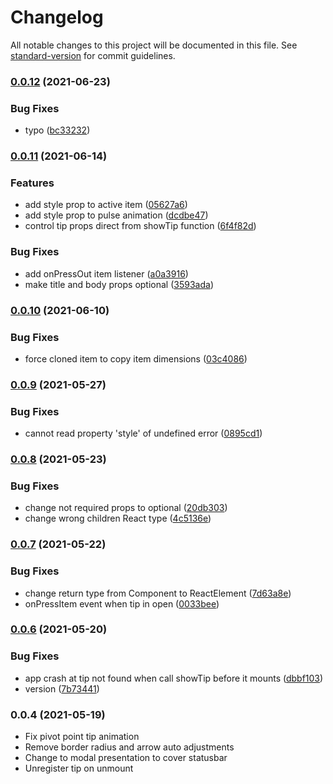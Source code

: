 # Changelog

All notable changes to this project will be documented in this file. See [standard-version](https://github.com/conventional-changelog/standard-version) for commit guidelines.

### [0.0.12](https://github.com/MaiconGilton/react-native-tip/compare/v0.0.11...v0.0.12) (2021-06-23)


### Bug Fixes

* typo ([bc33232](https://github.com/MaiconGilton/react-native-tip/commit/bc33232f244d443ff1a277a1e8bdd38deb2df809))

### [0.0.11](https://github.com/MaiconGilton/react-native-tip/compare/v0.0.10...v0.0.11) (2021-06-14)


### Features

* add style prop to active item ([05627a6](https://github.com/MaiconGilton/react-native-tip/commit/05627a6762f5443b1db980a400f0ba78ff936497))
* add style prop to pulse animation ([dcdbe47](https://github.com/MaiconGilton/react-native-tip/commit/dcdbe47d9e8c3dd9a8f17d4ebe975a56bd91131e))
* control tip props direct from showTip function ([6f4f82d](https://github.com/MaiconGilton/react-native-tip/commit/6f4f82d92d5ffa2bc1bc2362182bb25e8b411bfb))


### Bug Fixes

* add onPressOut item listener ([a0a3916](https://github.com/MaiconGilton/react-native-tip/commit/a0a3916d0fd6475ae9f47920d6d0661f1b9991b4))
* make title and body props optional ([3593ada](https://github.com/MaiconGilton/react-native-tip/commit/3593ada5b3efc6dd29e1802cc3fabcc54b2d4d96))

### [0.0.10](https://github.com/MaiconGilton/react-native-tip/compare/v0.0.9...v0.0.10) (2021-06-10)


### Bug Fixes

* force cloned item to copy item dimensions ([03c4086](https://github.com/MaiconGilton/react-native-tip/commit/03c40862655515852afeb584f32f0fe988493134))

### [0.0.9](https://github.com/MaiconGilton/react-native-tip/compare/v0.0.8...v0.0.9) (2021-05-27)


### Bug Fixes

* cannot read property 'style' of undefined error ([0895cd1](https://github.com/MaiconGilton/react-native-tip/commit/0895cd165f9210fcb1b26f6a0ca0faacd2545423))

### [0.0.8](https://github.com/MaiconGilton/react-native-tip/compare/v0.0.7...v0.0.8) (2021-05-23)


### Bug Fixes

* change not required props to optional ([20db303](https://github.com/MaiconGilton/react-native-tip/commit/20db30328abc042c621e1f27f1c14468041111a3))
* change wrong children React type ([4c5136e](https://github.com/MaiconGilton/react-native-tip/commit/4c5136e624c5f6191a93a41663df392f21d09c30))

### [0.0.7](https://github.com/MaiconGilton/react-native-tip/compare/v0.0.6...v0.0.7) (2021-05-22)


### Bug Fixes

* change return type from Component to ReactElement ([7d63a8e](https://github.com/MaiconGilton/react-native-tip/commit/7d63a8e0e40e652510c1c2dadd429105608c7be2))
* onPressItem event when tip in open ([0033bee](https://github.com/MaiconGilton/react-native-tip/commit/0033beefab43f404ed85cb0d8efc5935522455b2))

### [0.0.6](https://github.com/MaiconGilton/react-native-tip/compare/v0.0.5...v0.0.6) (2021-05-20)


### Bug Fixes

* app crash at tip not found when call showTip before it mounts ([dbbf103](https://github.com/MaiconGilton/react-native-tip/commit/dbbf1034bafb39986b03e9c2f200784ba48f0d32))
* version ([7b73441](https://github.com/MaiconGilton/react-native-tip/commit/7b73441ddcd0465eaf4cabc0f6adcc70f5daac7b))

### 0.0.4 (2021-05-19)

- Fix pivot point tip animation
- Remove border radius and arrow auto adjustments
- Change to modal presentation to cover statusbar
- Unregister tip on unmount
